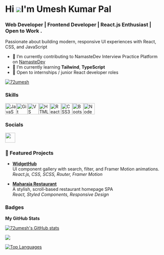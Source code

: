 Hi ![](https://user-images.githubusercontent.com/18350557/176309783-0785949b-9127-417c-8b55-ab5a4333674e.gif)I'm Umesh Kumar Pal
=================================================================================================================================


<h3>Web Developer | Frontend Developer | React.js Enthusiast | Open to Work .</h3>

Passionate about building modern, responsive UI experiences with React, CSS, and JavaScript 

- 🔭 I’m currently contributing to NamasteDev Interview Practice Platform  on [NamasteDev](https://namastedev.com/practice?search=&sortBy=default&language=All&difficulty_level=All&status=All&companies=All&tags=All&page=1) 
- 🌱 I’m currently learning **Tailwind**, **TypeScript**
 - 💼 Open to internships / junior React developer roles


 <p align="left"> <a href="https://github.com/ryo-ma/github-profile-trophy"><img src="https://github-profile-trophy.vercel.app/?username=72umesh" alt="72umesh" /></a> </p>

### Skills

<p align="left">
<a href="https://developer.mozilla.org/en-US/docs/Web/JavaScript" target="_blank" rel="noreferrer"><img src="https://raw.githubusercontent.com/danielcranney/readme-generator/main/public/icons/skills/javascript-colored.svg" width="36" height="36" alt="JavaScript" /></a><a href="https://git-scm.com/" target="_blank" rel="noreferrer"><img src="https://raw.githubusercontent.com/danielcranney/readme-generator/main/public/icons/skills/git-colored.svg" width="36" height="36" alt="Git" /></a><a href="https://code.visualstudio.com/" target="_blank" rel="noreferrer"><img src="https://raw.githubusercontent.com/danielcranney/readme-generator/main/public/icons/skills/visualstudiocode.svg" width="36" height="36" alt="VS Code" /></a><a href="https://developer.mozilla.org/en-US/docs/Glossary/HTML5" target="_blank" rel="noreferrer"><img src="https://raw.githubusercontent.com/danielcranney/readme-generator/main/public/icons/skills/html5-colored.svg" width="36" height="36" alt="HTML5" /></a><a href="https://reactjs.org/" target="_blank" rel="noreferrer"><img src="https://raw.githubusercontent.com/danielcranney/readme-generator/main/public/icons/skills/react-colored.svg" width="36" height="36" alt="React" /></a><a href="https://www.w3.org/TR/CSS/#css" target="_blank" rel="noreferrer"><img src="https://raw.githubusercontent.com/danielcranney/readme-generator/main/public/icons/skills/css3-colored.svg" width="36" height="36" alt="CSS3" /></a><a href="https://getbootstrap.com/" target="_blank" rel="noreferrer"><img src="https://raw.githubusercontent.com/danielcranney/readme-generator/main/public/icons/skills/bootstrap-colored.svg" width="36" height="36" alt="Bootstrap" /></a><a href="https://nodejs.org/en/" target="_blank" rel="noreferrer"><img src="https://raw.githubusercontent.com/danielcranney/readme-generator/main/public/icons/skills/nodejs-colored.svg" width="36" height="36" alt="NodeJS" /></a>
</p>


### Socials

 <a href="https://www.github.com/72umesh" target="_blank" rel="noreferrer"> <picture> <source media="(prefers-color-scheme: dark)" srcset="https://raw.githubusercontent.com/danielcranney/readme-generator/main/public/icons/socials/github-dark.svg" /> <source media="(prefers-color-scheme: light)" srcset="https://raw.githubusercontent.com/danielcranney/readme-generator/main/public/icons/socials/github.svg" /> <img src="https://raw.githubusercontent.com/danielcranney/readme-generator/main/public/icons/socials/github.svg" width="32" height="32" /> </picture> </a></p>

 ### 🚀 Featured Projects

- [**WidgetHub**](https://72umesh.github.io/WidgetHub/)  
  UI component gallery with search, filter, and Framer Motion animations.  
  _React.js, CSS, SCSS, Router, Framer Motion_

- [**Maharaja Restaurant**](https://72umesh.github.io/Maharaja-Restaurant/)  
  A stylish, scroll-based restaurant homepage SPA  
  _React, Styled Components, Responsive Design_

### Badges

<b>My GitHub Stats</b>

<a href="http://www.github.com/72umesh"><img src="https://github-readme-stats.vercel.app/api?username=72umesh&show_icons=true&hide=stars,contribs&count_private=true&title_color=ffffff&text_color=ffffff&icon_color=0891b2&bg_color=1c1917&hide_border=true&show_icons=true" alt="72umesh's GitHub stats" /></a>

<a href="http://www.github.com/72umesh"><img src="https://github-readme-streak-stats.herokuapp.com/?user=72umesh&stroke=ffffff&background=1c1917&ring=ffffff&fire=ffffff&currStreakNum=ffffff&currStreakLabel=ffffff&sideNums=ffffff&sideLabels=ffffff&dates=ffffff&hide_border=true" /></a>

<a href="https://github.com/72umesh" align="left"><img src="https://github-readme-stats.vercel.app/api/top-langs/?username=72umesh&langs_count=10&title_color=ffffff&text_color=ffffff&icon_color=0891b2&bg_color=1c1917&hide_border=true&locale=en&custom_title=Top%20%Languages" alt="Top Languages" /></a>

